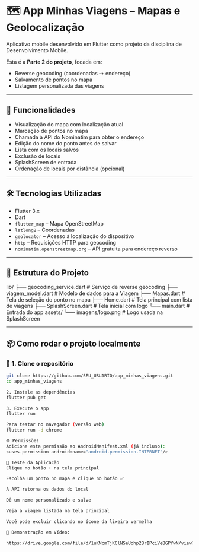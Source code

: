 # 🗺️ App Minhas Viagens – Mapas e Geolocalização

Aplicativo mobile desenvolvido em Flutter como projeto da disciplina de Desenvolvimento Mobile.

Esta é a **Parte 2 do projeto**, focada em:
- Reverse geocoding (coordenadas → endereço)
- Salvamento de pontos no mapa
- Listagem personalizada das viagens

---

## 📱 Funcionalidades

- Visualização do mapa com localização atual
- Marcação de pontos no mapa
- Chamada à API do Nominatim para obter o endereço
- Edição do nome do ponto antes de salvar
- Lista com os locais salvos
- Exclusão de locais
- SplashScreen de entrada
- Ordenação de locais por distância (opcional)

---

## 🛠️ Tecnologias Utilizadas

- Flutter 3.x
- Dart
- `flutter_map` – Mapa OpenStreetMap
- `latlong2` – Coordenadas
- `geolocator` – Acesso à localização do dispositivo
- `http` – Requisições HTTP para geocoding
- `nominatim.openstreetmap.org` – API gratuita para endereço reverso

---

## 📁 Estrutura do Projeto

lib/
├── geocoding_service.dart # Serviço de reverse geocoding
├── viagem_model.dart # Modelo de dados para a Viagem
├── Mapas.dart # Tela de seleção do ponto no mapa
├── Home.dart # Tela principal com lista de viagens
├── SplashScreen.dart # Tela inicial com logo
└── main.dart # Entrada do app
assets/
└── imagens/logo.png # Logo usada na SplashScreen


---

## 📦 Como rodar o projeto localmente

### 🔹 1. Clone o repositório

```bash
git clone https://github.com/SEU_USUARIO/app_minhas_viagens.git
cd app_minhas_viagens

2. Instale as dependências
flutter pub get

3. Execute o app
flutter run

Para testar no navegador (versão web)
flutter run -d chrome

🌐 Permissões
Adicione esta permissão ao AndroidManifest.xml (já incluso):
<uses-permission android:name="android.permission.INTERNET"/>

🧪 Teste da Aplicação
Clique no botão + na tela principal

Escolha um ponto no mapa e clique no botão ✅

A API retorna os dados do local

Dê um nome personalizado e salve

Veja a viagem listada na tela principal

Você pode excluir clicando no ícone da lixeira vermelha

🎥 Demonstração em Vídeo:

https://drive.google.com/file/d/1uKNcmTjKClNSeUohp2BrIPciVeBGPYwN/view?usp=drive_link

